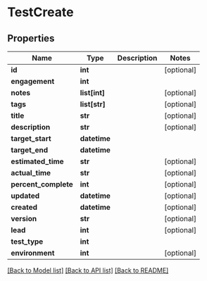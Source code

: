 # TestCreate

## Properties
Name | Type | Description | Notes
------------ | ------------- | ------------- | -------------
**id** | **int** |  | [optional] 
**engagement** | **int** |  | 
**notes** | **list[int]** |  | [optional] 
**tags** | **list[str]** |  | [optional] 
**title** | **str** |  | [optional] 
**description** | **str** |  | [optional] 
**target_start** | **datetime** |  | 
**target_end** | **datetime** |  | 
**estimated_time** | **str** |  | [optional] 
**actual_time** | **str** |  | [optional] 
**percent_complete** | **int** |  | [optional] 
**updated** | **datetime** |  | [optional] 
**created** | **datetime** |  | [optional] 
**version** | **str** |  | [optional] 
**lead** | **int** |  | [optional] 
**test_type** | **int** |  | 
**environment** | **int** |  | [optional] 

[[Back to Model list]](../README.md#documentation-for-models) [[Back to API list]](../README.md#documentation-for-api-endpoints) [[Back to README]](../README.md)


